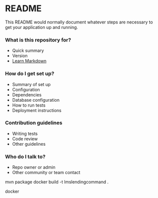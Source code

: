 # README #

This README would normally document whatever steps are necessary to get your application up and running.

### What is this repository for? ###


* Quick summary
* Version
* [Learn Markdown](https://bitbucket.org/tutorials/markdowndemo)

### How do I get set up? ###

* Summary of set up
* Configuration
* Dependencies
* Database configuration
* How to run tests
* Deployment instructions

### Contribution guidelines ###

* Writing tests
* Code review
* Other guidelines

### Who do I talk to? ###

* Repo owner or admin
* Other community or team contact


mvn package
docker build -t lmslendingcommand .

docker